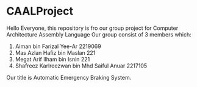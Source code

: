 # CAALProject
Hello Everyone, this repository is fro our group project for Computer Architecture Assembly Language
Our group consist of 3 members which:
1. Aiman bin Farizal Yee-Ar 2219069
2. Mas Azlan Hafiz bin Maslan 221
3. Megat Arif Ilham bin Isnin 221
4. Shafreez Karlreezwan bin Mhd Saiful Anuar 2217105

Our title is Automatic Emergency Braking System. 
